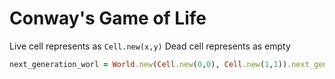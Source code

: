 Conway's Game of Life
=====================

Live cell represents as `Cell.new(x,y)`
Dead cell represents as empty

```Ruby
next_generation_worl = World.new(Cell.new(0,0), Cell.new(1,1)).next_gen
```
